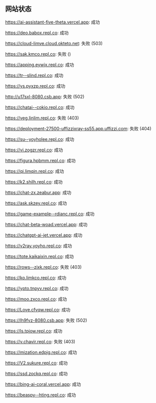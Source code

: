 ## 网站状态
https://ai-assistant-five-theta.vercel.app: 成功

https://deo.babox.repl.co: 成功

https://cloud-limve.cloud.okteto.net: 失败 (503)

https://sak.kmco.repl.co: 失败 ()

https://apping.eywjx.repl.co: 成功

https://tr--slind.repl.co: 成功

https://ys.pyxzp.repl.co: 成功

http://u17sxl-8080.csb.app: 失败 (502)

https://chatai--cokio.repl.co: 成功

https://veg.linlim.repl.co: 失败 (403)

https://deployment-27500-uffizzixray-ss55.app.uffizzi.com: 失败 (404)

https://su--yoyholee.repl.co: 成功

https://vi.zogzr.repl.co: 成功

https://figura.hpbmm.repl.co: 成功

https://qi.limqin.repl.co: 成功

https://k2.shilh.repl.co: 成功

https://chat-zx.zeabur.app: 成功

https://ask.skzey.repl.co: 成功

https://game-example--rdianc.repl.co: 成功

https://chat-beta-woad.vercel.app: 成功

https://chatgpt-ai-jet.vercel.app: 成功

https://v2ray.yoyho.repl.co: 成功

https://tote.kaikaixin.repl.co: 成功

https://rows--zixk.repl.co: 失败 (403)

https://ko.limkco.repl.co: 成功

https://ypto.tnpyv.repl.co: 成功

https://moo.zxco.repl.co: 成功

https://Love.cfvqw.repl.co: 成功

https://lh9fvz-8080.csb.app: 失败 (502)

https://ls.tpjow.repl.co: 成功

https://v.chavir.repl.co: 失败 (403)

https://mization.edpjg.repl.co: 成功

https://V2.sukure.repl.co: 成功

https://ssd.zockq.repl.co: 成功

https://bing-ai-coral.vercel.app: 成功

https://beaspy--hting.repl.co: 成功

